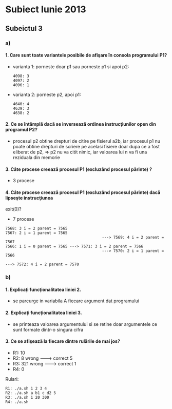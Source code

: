 # Subiect Iunie 2013

## Subeictul 3
### a)
#### 1. Care sunt toate variantele posibile de afişare în consola programului P1?
  - varianta 1: porneste doar p1 sau porneste p1 si apoi p2:
    ```
    4098: 3
    4097: 2
    4096: 1
    ```
  - varianta 2: porneste p2, apoi p1:
    ```
    4640: 4
    4639: 3
    4638: 2
    ```
#### 2. Ce se întămplă dacă se inversează ordinea instrucţiunilor open din programul P2?
  - procesul p2 obtine drepturi de citire pe fisierul a2b, iar procesul p1 nu poate obtine drepturi de scriere pe acelasi fisiere doar dupa ce a fost eliberat de p2, => p2 nu va citit nimic, iar valoarea lui n va fi una reziduala din memorie

#### 3. Câte procese creează procesul P1 (excluzând procesul părinte) ?
  - 3 procese

#### 4. Câte procese creează procesul P1 (excluzând procesul părinte) dacă lipseşte instrucţiunea
exit(0)?
  - 7 procese
  ```
  7568: 3 i = 2 parent = 7565
  7567: 2 i = 1 parent = 7565
                                            ---> 7569: 4 i = 2 parent = 7567
  7566: 1 i = 0 parent = 7565 ---> 7571: 3 i = 2 parent = 7566
                                            ---> 7570: 2 i = 1 parent = 7566
                                                                                              ---> 7572: 4 i = 2 parent = 7570
  ```


### b)
#### 1. Explicaţi funcţionalitatea liniei 2.
  - se parcurge in variabila A fiecare argument dat programului

#### 2. Explicaţi funcţionalitatea liniei 3.
  - se printeaza valoarea argumentului si se retine doar argumentele ce sunt formate dintr-o singura cifra

#### 3. Ce se afişează la fiecare dintre rulările de mai jos?
  - R1: 10
  - R2: 8 wrong ---> correct 5
  - R3: 321 wrong ---> correct 1
  - R4: 0

Rulari:
```shell
R1: ./a.sh 1 2 3 4
R2: ./a.sh a b1 c d2 5
R3: ./a.sh 1 20 300
R4: ./a.sh
```
